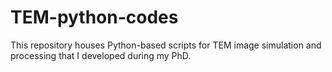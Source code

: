 # TEM-python-codes
This repository houses Python-based scripts for TEM image simulation and processing that I developed during my PhD.
